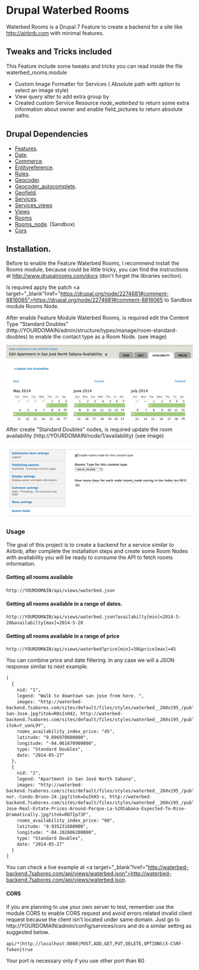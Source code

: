 Drupal Waterbed Rooms
=====================

Waterbed Rooms is a Drupal 7 Feature to create a backend for a site like http://airbnb.com with minimal features.

## Tweaks and Tricks included

This Feature include some tweaks and tricks you can read inside the file waterbed_rooms.module

* Custom Image Formatter for Services ( Absolute path with option to select an image style)
* View query alter to add extra group by
* Created custom Service Resource *node_waterbed* to return some extra information about owner and enable field_pictures to return absolute paths.

## Drupal Dependencies

* <a target="_blank" href="drupal.org/project/features">Features</a>.
* <a target="_blank" href="drupal.org/project/date">Date</a>.
* <a target="_blank" href="drupal.org/project/commerce">Commerce</a>.
* <a target="_blank" href="https://drupal.org/project/entityreference">Entityreference</a>.
* <a target="_blank" href="https://drupal.org/project/rules">Rules</a>.
* <a target="_blank" href="https://drupal.org/project/geocoder">Geocoder</a>.
* <a target="_blank" href="https://drupal.org/project/geocoder_autocomplete">Geocoder_autocomplete</a>.
* <a target="_blank" href="https://drupal.org/project/geofield">Geofield</a>.
* <a target="_blank" href="https://drupal.org/project/services">Services</a>.
* <a target="_blank" href="https://drupal.org/project/services_views">Services_views</a>
* <a target="_blank" href="https://drupal.org/project/views">Views</a>
* <a target="_blank" href="drupal.org/project/rooms">Rooms</a>
* <a target="_blank" href="https://drupal.org/sandbox/ziomizar/2086255">Rooms_node</a>. (Sandbox)
* <a target="_blank" href="https://drupal.org/project/cors">Cors</a>

## Installation.

Before to enable the Feature Waterbed Rooms, I recommend install the Rooms module, because could be little tricky, you can find the instructions at <a target="_blank" href="http://www.drupalrooms.com/docs"></a>http://www.drupalrooms.com/docs</a> (don't forget the libraries section).

Is required apply the patch <a target="_blank"href="https://drupal.org/node/2274681#comment-8816065"></a>https://drupal.org/node/2274681#comment-8816065</a> to Sandbox module Rooms Node.

After enable Feature Module Waterbed Rooms, is required edit the Content Type "Standard Doubles" (http://YOURDOMAIN/admin/structure/types/manage/room-standard-doubles) to enable the contact type as a Room Node. (see image)

![Edit Content Type Standard Doubles](https://raw.githubusercontent.com/enzolutions/drupal_waterbed_rooms/master/images/edit_room_availability.png "Edit Content Type Standard Doubles")


After create "Standard Doubles" nodes,  is required update the room availability (http://YOURDOMAIN/node/1/availability) (see image)

![Editing Room Node Availablity](https://raw.githubusercontent.com/enzolutions/drupal_waterbed_rooms/master/images/edit_room_node_content_type.png "Editing Room Node Availablity")


### Usage

The goal of this project is to create a backend for a service similar to Airbnb, after complete the installation steps and create some Room Nodes with availability you will be ready to consume the API to fetch rooms information.

#### Getting all rooms available

````
http://YOURDOMAIN/api/views/waterbed.json
````

#### Getting all rooms available in a range of dates.

````
http://YOURDOMAIN/api/views/waterbed.json?availabilty[min]=2014-5-20&availabilty[max]=2014-5-28
````

#### Getting all rooms available in a range of price
````
http://YOURDOMAIN/api/views/waterbed?price[min]=30&price[max]=45
````

You can combine price and date filtering. In any case we will a JSON response similar to next example.

````
[
  {
    nid: "1",
    legend: "Walk to downtown san jose from here. ",
    images: "http://waterbed-backend.7sabores.com/sites/default/files/styles/waterbed__260x195_/public/Atardecer-San-Jose.jpg?itok=R0sIs042, http://waterbed-backend.7sabores.com/sites/default/files/styles/waterbed__260x195_/public/62349C455.jpg?itok=Y_uonL9Y",
    rooms_availability_index_price: "45",
    latitude: "9.896970600000",
    longitude: "-84.061670900000",
    type: "Standard Doubles",
    date: "2014-05-27"
  },
  {
    nid: "2",
    legend: "Apartment in San José North Sabana",
    images: "http://waterbed-backend.7sabores.com/sites/default/files/styles/waterbed__260x195_/public/SAb-nor.-Condo-Bruno-24.jpg?itok=GuIkH3-v, http://waterbed-backend.7sabores.com/sites/default/files/styles/waterbed__260x195_/public/San-Jose-Real-Estate-Prices-Around-Parque-La-%20Sabana-Expected-To-Rise-Dramatically.jpg?itok=RD7Ip73F",
    rooms_availability_index_price: "60",
    latitude: "9.935231600000",
    longitude: "-84.102606200000",
    type: "Standard Doubles",
    date: "2014-05-27"
  }
]
````

You can check a live example at <a target="_blank"href="http://waterbed-backend.7sabores.com/api/views/waterbed.json">http://waterbed-backend.7sabores.com/api/views/waterbed.json</a>.

#### CORS

If you are planning to use your own server to test, remember use the module CORS to enable CORS request and avoid errors related invalid client request because the client isn't located under same domain. Just go to http://YOURDOMAIN/admin/config/services/cors and do a similar setting as suggested below.

````
api/*|http://localhost:8080|POST,ADD,GET,PUT,DELETE,OPTIONS|X-CSRF-Token|true
````

Your port is necessary only if you use other port than 80
